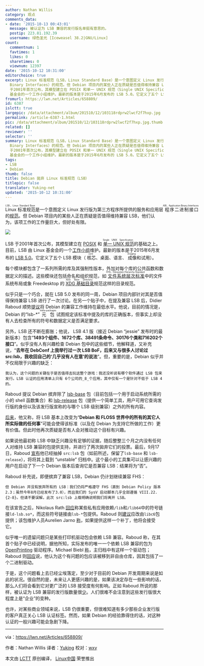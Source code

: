 ```yaml
---
author: Nathan Willis
category: 观点
comments_data:
- date: '2015-10-13 00:43:01'
  message: 被认证为 LSB 兼容的发行版名单挺有意思的。
  postip: 223.81.192.39
  username: 绿色圣光 [Iceweasel 38.2|GNU/Linux]
count:
  commentnum: 1
  favtimes: 1
  likes: 0
  sharetimes: 0
  viewnum: 12397
date: '2015-10-12 10:31:00'
editorchoice: true
excerpt: Linux 标准规范（LSB，Linux Standard Base）是一个意图定义 Linux 发行版为第三方程序所提供的服务和应用层程序二进制界面（ABI，Application
  Binary Interfaces）的规范。但 Debian 项目内的某些人正在质疑是否值得维持兼容 LSB，他们认为，该项工作的工作量巨大，但好处有限。  LSB
  于2001年首次公布，其模型建立在 POSIX 和单一 UNIX 规范（Single UNIX Specification）的基础之上。目前，LSB 由 Linux
  基金会的一个工作小组维护。最新的版本是于2015年6月发布的 LSB 5.0。它定义了五个 LSB 模块（核芯（core）、桌面、语言、成像（im
fromurl: https://lwn.net/Articles/658809/
id: 6387
islctt: true
largepic: /data/attachment/album/201510/12/103118rdprw2lwcf2f7hxp.jpg
permalink: /article-6387-1.html
pic: /data/attachment/album/201510/12/103118rdprw2lwcf2f7hxp.jpg.thumb.jpg
related: []
reviewer: ''
selector: ''
summary: Linux 标准规范（LSB，Linux Standard Base）是一个意图定义 Linux 发行版为第三方程序所提供的服务和应用层程序二进制界面（ABI，Application
  Binary Interfaces）的规范。但 Debian 项目内的某些人正在质疑是否值得维持兼容 LSB，他们认为，该项工作的工作量巨大，但好处有限。  LSB
  于2001年首次公布，其模型建立在 POSIX 和单一 UNIX 规范（Single UNIX Specification）的基础之上。目前，LSB 由 Linux
  基金会的一个工作小组维护。最新的版本是于2015年6月发布的 LSB 5.0。它定义了五个 LSB 模块（核芯（core）、桌面、语言、成像（im
tags:
- LSB
- Debian
thumb: false
title: Debian 拋弃 Linux 标准规范（LSB）
titlepic: false
translator: Yuking-net
updated: '2015-10-12 10:31:00'
---
```


<ruby> Linux 标准规范 <rp>  （ </rp> <rt>  LSB，Linux Standard Base </rt> <rp>  ） </rp></ruby>是一个意图定义 Linux 发行版为第三方程序所提供的服务和应用层<ruby> 程序二进制接口 <rp>  （ </rp> <rt>  ABI，Application Binary Interfaces </rt> <rp>  ） </rp></ruby> 的[规范](http://refspecs.linuxfoundation.org/lsb.shtml)。但 Debian 项目内的某些人正在质疑是否值得维持兼容 LSB，他们认为，该项工作的工作量巨大，但好处有限。


![](/data/attachment/album/201510/12/103118rdprw2lwcf2f7hxp.jpg)


LSB 于2001年首次公布，其模型建立在 [POSIX](https://en.wikipedia.org/wiki/POSIX) 和<ruby> <a href="https://en.wikipedia.org/wiki/Single_UNIX_Specification">  单一 UNIX 规范 </a> <rp>  （ </rp> <rt>  Single UNIX Specification </rt> <rp>  ） </rp></ruby>的基础之上。目前，LSB 由 Linux 基金会的一个[工作小组](http://www.linuxfoundation.org/collaborate/workgroups/lsb)维护。最新的版本是于2015年6月发布的 [LSB 5.0](http://www.linuxfoundation.org/collaborate/workgroups/lsb/lsb-50)。它定义了五个 LSB 模块（<ruby> 核芯 <rp>  （ </rp> <rt>  core </rt> <rp>  ） </rp></ruby>、桌面、语言、<ruby> 成像 <rp>  （ </rp> <rt>  imaging </rt> <rp>  ） </rp></ruby>和试用）。


每个模块都包含了一系列所需的库及其强制性版本，外加对每个库的公共函数和数据定义的描述。这些模块还包括命名和组织规范，如<ruby> <a href="http://www.linuxfoundation.org/collaborate/workgroups/lsb/fhs">  文件系统层次标准 </a> <rp>  （ </rp> <rt>  FHS，Filesystem Hierarchy Standard </rt> <rp>  ） </rp></ruby>中的文件系统布局或象 Freedesktop 的<ruby> <a href="http://standards.freedesktop.org/basedir-spec/basedir-spec-0.6.html">  XDG 基础目录 </a> <rp>  （ </rp> <rt>  XDG Base Directory </rt> <rp>  ） </rp></ruby>规范这样的目录规范。


似乎只是一个巧合，就在 LSB 5.0 发布的同一周，Debian 项目内部针对其是否值得保持兼容 LSB 进行了一次讨论。在另一个贴子中，在提及兼容 LSB 后，Didier Raboud 顺势[提议](https://lwn.net/Articles/658838/)将 Debian 的兼容工作维持在最低水平。他说，目前的情况是，Debian 的“lsb-\*” <ruby> 元包 <rp>  （ </rp> <rt>  meta-packages </rt> <rp>  ） </rp></ruby>试图规定该标准中提及的库的正确版本，但事实上却没有人去检查所有的符号和数据定义是否满足要求。


另外，LSB 还不断在膨胀；他说， LSB 4.1 版（接近 Debian “jessie” 发布时的最新版本）包含“**1493个组件、1672个库、38491条命令、30176个类和716202个接口**”。似乎没有人有兴趣检查 Debian 包中的这些细节，他解释道，又补充说，“**去年在 DebConf 上我举行过一次 LSB BoF，后来又与很多人讨论过 src:lsb，我收回自己的‘几乎没有人在意’的说法**”。但，重要的是，Debian 似乎并不仅局限于兴趣的缺乏：



```
我认为，这个问题的关键在于是否值得去玩这整个游戏：我还没听说有哪个软件通过 LSB 包来发行。LSB 认证的应用清单上只有 6个公司的_8_个应用，其中仅有一个是针对不低于 LSB 4 的。

```

Raboud 提议 Debian 摈弃除了 [lsb-base](https://packages.debian.org/sid/lsb-base) 包（目前包括一个用于启动系统所需的小的 shell 函数集合）和 [lsb-release](https://packages.debian.org/sid/lsb-release) 包（提供一个简单工具，用户可用它查询发行版的身份以及该发行版宣称的与哪个 LSB 级别兼容）之外的所有内容。


[后来](https://lwn.net/Articles/658842/)，他又称，将 LSB 基本上改变为“**Debian 和 FLOSS 世界中的所有的其它人所实际做的任何事**”可能会使得该标准（以及在 Debian 为支持它所做的工作）更有价值。但此时他再次质疑是否有人会对推动这个目标有兴趣。


如果说他最初称 LSB 中缺乏兴趣没有足够的证据，随后整整三个月之内没有任何人对维持 LSB 兼容的包提供支持，并进行了两次拋弃它们的投票。最后，9月17日，Raboud [宣布](https://lwn.net/Articles/658843/)他已经抽掉 `src:lsb` 包（如前所述，保留了`lsb-base` 和 `lsb-release`），将将其上载到 “unstable” 归档中。这个最小的工具集可以让感兴趣的用户在启动了下一个 Debian 版本后查询它是否兼容 LSB：结果将为“否”。


Raboud 补充说，即便摈弃了兼容 LSB，Debian 仍计划继续兼容 FHS：



```
但 Debian 并没有放弃所有的 LSB：我们仍将严格遵守 FHS（直到 Debian Policy 版本 2.3；虽然今年8月已经发布了3.0），而且我们的 SysV 启动脚本几乎全部遵循 VIII.22.{2-8}。但请不要误解，此次 src:lsb 上载明确说明我们将离开 LSB。

```

在该宣告之后，Nikolaus Rath [回应](https://lwn.net/Articles/658846/)称某些私有应用依赖`/lib`和`/lib64`中的符号链接`ld-lsb.so*`，而这些符号链接由`lsb-*`包提供。Raboud 则[建议](https://lwn.net/Articles/658847/)应改由`libc6`包提供；该包维护人员Aurelien Jarno [称](https://lwn.net/Articles/658848/)，如果提供这样一个补丁，他将会接受它。


似乎唯一的遗留问题只是某些打印机驱动包会依赖 LSB 兼容。Raboud 称，在其首个贴子中已经说明，据他所知，实际发布的唯一一个依赖 LSB 兼容的包为 [OpenPrinting](http://www.linuxfoundation.org/collaborate/workgroups/openprinting/) 驱动程序。Michael Biebl [称](https://lwn.net/Articles/658844/)，主归档中有这样一个驱动包；Raboud 则[回应](https://lwn.net/Articles/658845/)说，他认为这个有问题的包应该被移到非自由仓库，因其包括了一个二进制驱动。


于是，这个问题看上去已经尘埃落定，至少对于目前的 Debian 开发周期来说是如此的状况。很自然的是，未来让人更感兴趣的是，如果该决定存在一些影响的话，那么人们将会看到它对更广泛的 LSB 接受度有何影响。正如 Raboud 所说的那样，被认证为 LSB 兼容的发行版数量很[少](https://www.linuxbase.org/lsb-cert/productdir.php?by_lsb)。人们很难不会注意到这些发行版很大程度上是“企业”的变种。


也许，对某些商业领域来说，LSB 仍很重要，但很难知道有多少那些企业发行版的客户真正关心 LSB 认证标签。然而，如果 Debian 的经验靠得住的话，对这种认证的一般兴趣可能会急剧下降。




---


via：<https://lwn.net/Articles/658809/>


作者：Nathan Willis 译者：[Yuking](https://github.com/Yuking-net) 校对：[wxy](https://github.com/wxy)


本文由 [LCTT](https://github.com/LCTT/TranslateProject) 原创编译， [Linux中国](https://linux.cn/) 荣誉推出